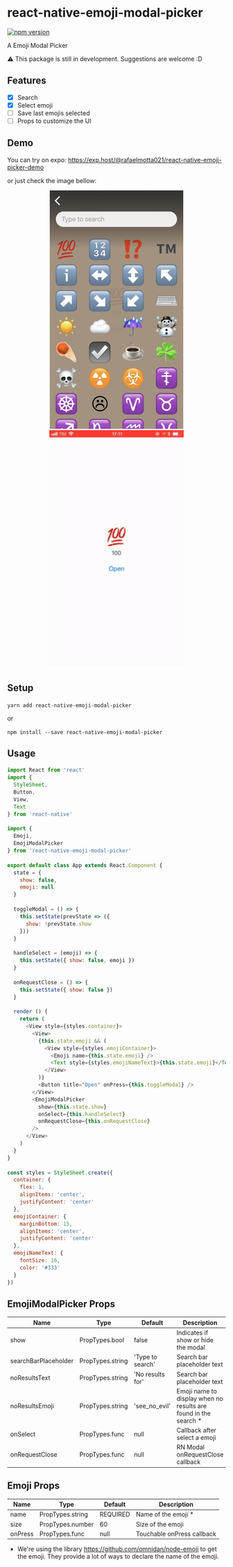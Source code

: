# react-native-emoji-modal-picker

[![npm version](https://badge.fury.io/js/react-native-emoji-modal-picker.svg)](https://badge.fury.io/js/react-native-emoji-modal-picker)

A Emoji Modal Picker

⚠ This package is still in development. Suggestions are welcome :D

## Features

- [x] Search
- [x] Select emoji
- [ ] Save last emojis selected
- [ ] Props to customize the UI

## Demo

You can try on expo: https://exp.host/@rafaelmotta021/react-native-emoji-picker-demo

or just check the image bellow:

<p align="center">
<img src="https://raw.githubusercontent.com/rafaelmotta/react-native-emoji-modal-picker/master/demo.jpg" height="550" />
<img src="https://raw.githubusercontent.com/rafaelmotta/react-native-emoji-modal-picker/master/demo.gif" height="550" />
</p>

## Setup

`yarn add react-native-emoji-modal-picker`

or 

`npm install --save react-native-emoji-modal-picker`

## Usage

```javascript
import React from 'react'
import {
  StyleSheet,
  Button,
  View,
  Text
} from 'react-native'

import {
  Emoji,
  EmojiModalPicker
} from 'react-native-emoji-modal-picker'

export default class App extends React.Component {
  state = {
    show: false,
    emoji: null
  }

  toggleModal = () => {
    this.setState(prevState => ({
      show: !prevState.show
    }))
  }

  handleSelect = (emoji) => {
    this.setState({ show: false, emoji })
  }

  onRequestClose = () => {
    this.setState({ show: false })
  }

  render () {
    return (
      <View style={styles.container}>
        <View>
          {this.state.emoji && (
            <View style={styles.emojiContainer}>
              <Emoji name={this.state.emoji} />
              <Text style={styles.emojiNameText}>{this.state.emoji}</Text>
            </View>
          )}
          <Button title="Open" onPress={this.toggleModal} />
        </View>
        <EmojiModalPicker
          show={this.state.show}
          onSelect={this.handleSelect}
          onRequestClose={this.onRequestClose}
        />
      </View>
    )
  }
}

const styles = StyleSheet.create({
  container: {
    flex: 1,
    alignItems: 'center',
    justifyContent: 'center'
  },
  emojiContainer: {
    marginBottom: 15,
    alignItems: 'center',
    justifyContent: 'center'
  },
  emojiNameText: {
    fontSize: 16,
    color: '#333'
  }
})

```

## EmojiModalPicker Props

| Name | Type | Default | Description |
| --- | --- | --- | --- |
| show | PropTypes.bool | false | Indicates if show or hide the modal |
| searchBarPlaceholder | PropTypes.string | 'Type to search' | Search bar placeholder text |
| noResultsText | PropTypes.string | 'No results for' | Search bar placeholder text |
| noResultsEmoji | PropTypes.string | 'see_no_evil' | Emoji name to display when no results are found in the search *|
| onSelect | PropTypes.func | null | Callback after select a emoji |
| onRequestClose | PropTypes.func | null | RN Modal onRequestClose callback |

## Emoji Props

| Name | Type| Default | Description |
| --- | --- | --- | --- |
| name | PropTypes.string | REQUIRED | Name of the emoji * |
| size | PropTypes.number | 60 | Size of the emoji |
| onPress | PropTypes.func | null | Touchable onPress callback |

 * We're using the library https://github.com/omnidan/node-emoji to get the emoji. They provide a lot of ways to declare the name of the emoji.
